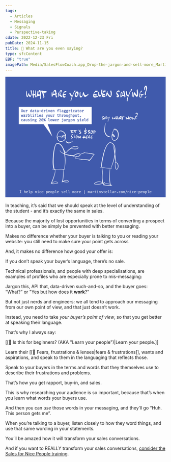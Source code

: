 ```yaml
---
tags:
  - Articles
  - Messaging
  - Signals
  - Perspective-taking
cdate: 2022-12-23 Fri
pubDate: 2024-11-15
title: 📄 What are you even saying?
type: sfcContent
EBF: "true"
imagePath: Media/SalesFlowCoach.app_Drop-the-jargon-and-sell-more_MartinStellar.png
---
```

![](Media/SalesFlowCoach.app_Drop-the-jargon-and-sell-more_MartinStellar.png)

In teaching, it’s said that we should speak at the level of understanding of the student - and it’s exactly the same in sales.

Because the majority of lost opportunities in terms of converting a prospect into a buyer, can be simply be prevented with better messaging.

Makes no difference whether your buyer is talking to you or reading your website: you still need to make sure your point gets across

And, it makes no difference how good your offer is:

If you don’t speak your buyer’s language, there’s no sale.

Technical professionals, and people with deep specialisations, are examples of profiles who are especially prone to mis-messaging:

Jargon this, API that, data-driven such-and-so, and the buyer goes: “What?” or "Yes but how does it **work**?"

But not just nerds and engineers: we all tend to approach our messaging from our own point of view, and that just doesn’t work.

Instead, you need to take _your buyer’s point of view_, so that you get better at speaking their language.

That’s why I always say:

[[📄 Is this for beginners? (AKA "Learn your people")|Learn your people.]]

Learn their [[📄 Fears, frustrations & lenses|fears & frustrations]], wants and aspirations, and speak to them in the languaging that reflects those. 

Speak to your buyers in the terms and words that they themselves use to describe their frustrations and problems.

That’s how you get rapport, buy-in, and sales.

This is why researching your audience is so important, because that’s when you learn what words your buyers use.

And then you can _use_ those words in your messaging, and they’ll go “Huh. This person gets me”.

When you’re talking to a buyer, listen closely to how they word things, and use that same wording in your statements.

You’ll be amazed how it will transform your sales conversations.

And if you want to REALLY transform your sales conversations, [consider the Sales for Nice People training](https://martinstellar.com/sales-for-nice-people-info/). 
